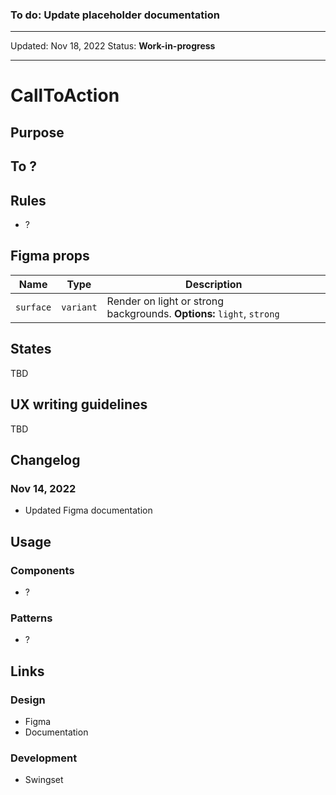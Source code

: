 ### To do: Update placeholder documentation

---

Updated: Nov 18, 2022
Status: **Work-in-progress**

---

# CallToAction

## Purpose

## To ?

## Rules

- ?

## Figma props

| Name      | Type      | Description                                                           |
| --------- | --------- | --------------------------------------------------------------------- |
| `surface` | `variant` | Render on light or strong backgrounds. **Options:** `light`, `strong` |

## States

TBD

## UX writing guidelines

TBD

## Changelog

### Nov 14, 2022

- Updated Figma documentation

## Usage

### Components

- ?

### Patterns

- ?

## Links

### Design

- Figma
- Documentation

### Development

- Swingset

